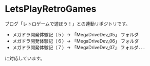 # LetsPlayRetroGames

ブログ「レトロゲームで遊ぼう！」との連動リポジトリです。

- メガドラ開発体験記（５）→ 「MegaDriveDev_05」 フォルダ
- メガドラ開発体験記（６）→ 「MegaDriveDev_06」 フォルダ
- メガドラ開発体験記（７）→ 「MegaDriveDev_07」 フォルダ．．．

に対応しています。
